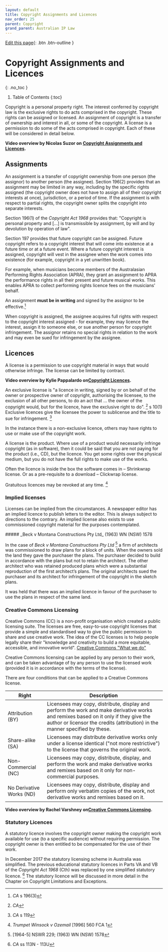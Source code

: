 ```yaml
---
layout: default
title: Copyright Assignments and Licences
nav_order: 25
parent: Copyright
grand_parent: Australian IP Law
---
```

[Edit this page](https://github.com/nicsuzor/wikijuris/blob/master/ausip/assignlicence.markdown){: .btn .btn-outline }






# Copyright Assignments and Licences
{: .no_toc }

1. Table of Contents
{:toc}

Copyright is a personal property right. The interest conferred by copyright law is the exclusive rights to do acts comprised in the copyright. These rights can be assigned or licensed. An assignment of copyright is a transfer of ownership and interest in all, or some of the copyright. A license is a permission to do some of the acts comprised in copyright. Each of these will be considered in detail below.


**Video overview by Nicolas Suzor on [Copyright Assignments and Licences](https://www.youtube.com/watch?v=08DU3pZeajk).**

## Assignments

An assignment is a transfer of copyright ownership from one person (the assignor) to another person (the assignee). Section 196(2) provides that an assignment may be limited in any way, including by the specific rights assigned (the copyright owner does not have to assign all of their copyright interests at once), jurisdiction, or a period of time. If the assignment is with respect to partial rights, the copyright owner splits the copyright into separate interests.

Section 196(1) of the _Copyright Act 1968_ provides that: "Copyright is personal property and […] is transmissible by assignment, by will and by devolution by operation of law".

Section 197 provides that future copyright can be assigned. Future copyright refers to a copyright interest that will come into existence at a future time or at a future event. Where a future copyright interest is assigned, copyright will vest in the assignee when the work comes into existence (for example, copyright in a yet unwritten book).

For example, when musicians become members of the Australasian Performing Rights Association (APRA), they grant an assignment to APRA the performance rights in all their present and future musical works. This enables APRA to collect performing rights licence fees on the musicians' behalf.

An assignment __must be in writing__ and signed by the assignor to be effective.[^CA196_3]


[^CA196_3]: _CA_ s 196(3)

When copyright is assigned, the assignee acquires full rights with respect to the copyright interest assigned - for example, they may licence the interest, assign it to someone else, or sue another person for copyright infringement. The assignor retains no special rights in relation to the work and may even be sued for infringement by the assignee.



## Licences


A license is a permission to use copyright material in ways that would otherwise infringe. The license can be limited by contract.

**Video overview by Kylie Pappalardo on[Copyright Licences](https://www.youtube.com/watch?v=nJ7mRfcNZQI).**


An exclusive license is "a licence in writing, signed by or on behalf of the owner or prospective owner of copyright, authorising the licensee, to the exclusion of all other persons, to do an act that … the owner of the copyright would, but for the licence, have the exclusive right to do". [^CA_10_1] s 10(1) Exclusive licences give the licensee the power to sublicense and the title to sue for infringement. [^CA_119]


[^CA_10_1]:  _CA_

[^CA_119]: _CA_ s 119


In the instance there is a non-exclusive licence, others may have rights to use or make use of the copyright work.

A license is the product. Where use of a product would necessarily infringe copyright (as in software), then it could be said that you are not paying for the product (i.e., CD), but the licence. You get some rights over the physical medium, but you do not have the full rights to make use of the works.

Often the licence is inside the box the software comes in – Shrinkwrap license. Or as a pre-requisite to a download – Clickwrap license.

Gratuitous licences may be revoked at any time. [^Trumpet]

[^Trumpet]: _Trumpet Winsock v Ozemail_ [1996] 560 FCA 1


### Implied licenses

Licenses can be implied from the circumstances. A newspaper editor has an implied licence to publish letters to the editor. This is always subject to directions to the contrary. An implied license also exists to use commissioned copyright material for the purposes contemplated.

<div markdown="block" class="box  case">
##### _Beck v Montana Constructions Pty Ltd_ (1963) WN (NSW) 1578

In the case of _Beck v Montana Constructions Pty Ltd_ [^Beck] a firm of architects was commissioned to draw plans for a block of units. When the owners sold the land they gave the purchaser the plans. The purchaser decided to build in accordance with the plans but not to retain the architect. The other architect who was retained produced plans which were a substantial reproduction of the first architect’s plans. The original architects sued the purchaser and its architect for infringement of the copyright in the sketch plans.
[^Beck]:  [1964-5] NSWR 229; (1963) WN (NSW) 1578


It was held that there was an implied licence in favour of the purchaser to use the plans in respect of the same land.

</div>

### Creative Commons Licensing

Creative Commons (CC) is a non-profit organisation which created a public licensing suite. The licenses are free, easy-to-use copyright licenses that provide a simple and standardised way to give the public permission to share and use creative work. The idea of the CC licenses is to help people legally share their "knowledge and creativity to build a more equitable, accessible, and innovative world". [Creative Commons "What we do"](https://creativecommons.org/about/)  

Creative Commons licensing can be applied by any person to their work, and can be taken advantage of by any person to use the licensed work (provided it is in accordance with the terms of the license).

There are four conditions that can be applied to a Creative Commons license.

| Right | Description |
|------|-----|
| Attribution (BY) | Licensees may copy, distribute, display and perform the work and make derivative works and remixes based on it only if they give the author or licensor the credits (attribution) in the manner specified by these. |
| Share-alike (SA) | Licensees may distribute derivative works only under a license identical ("not more restrictive") to the license that governs the original work. |
| Non-Commercial (NC) | Licensees may copy, distribute, display, and perform the work and make derivative works and remixes based on it only for non-commercial purposes. |
| No Derivative Works (ND) | Licensees may copy, distribute, display and perform only verbatim copies of the work, not derivative works and remixes based on it. |


**Video overview by Rachel Varshney on[Creative Commons Licensing](https://www.youtube.com/watch?v=BzR6gVzFSjo).**

### Statutory Licences

A statutory licence involves the copyright owner making the copyright work available for use (to a specific audience) without requiring permission. The copyright owner is then entitled to be compensated for the use of their work.

In December 2017 the statutory licensing scheme in Australia was simplified. The previous educational statutory licences in Parts VA and VB of the _Copyright Act 1968_ (Cth) was replaced by one simplified statutory licence. [^CA113NU] The statutory licence will be discussed in more detail in the Chapter on Copyright Limitations and Exceptions.
[^CA113NU]: _CA_ ss 113N - 113U
